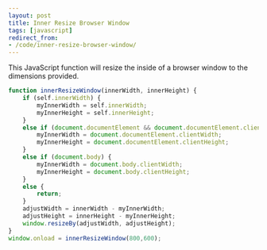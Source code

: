 ```yaml
---
layout: post
title: Inner Resize Browser Window
tags: [javascript]
redirect_from:
- /code/inner-resize-browser-window/
---
```

This JavaScript function will resize the inside of a browser window to the dimensions provided.

<!--break-->

```javascript
function innerResizeWindow(innerWidth, innerHeight) {
	if (self.innerWidth) {
		myInnerWidth = self.innerWidth;
		myInnerHeight = self.innerHeight;
	}
	else if (document.documentElement && document.documentElement.clientWidth) {
		myInnerWidth = document.documentElement.clientWidth;
		myInnerHeight = document.documentElement.clientHeight;
	}
	else if (document.body) {
		myInnerWidth = document.body.clientWidth;
		myInnerHeight = document.body.clientHeight;
	}
	else {
		return;
	}
	adjustWidth = innerWidth - myInnerWidth;
	adjustHeight = innerHeight - myInnerHeight;
	window.resizeBy(adjustWidth, adjustHeight);
}
window.onload = innerResizeWindow(800,600);
```